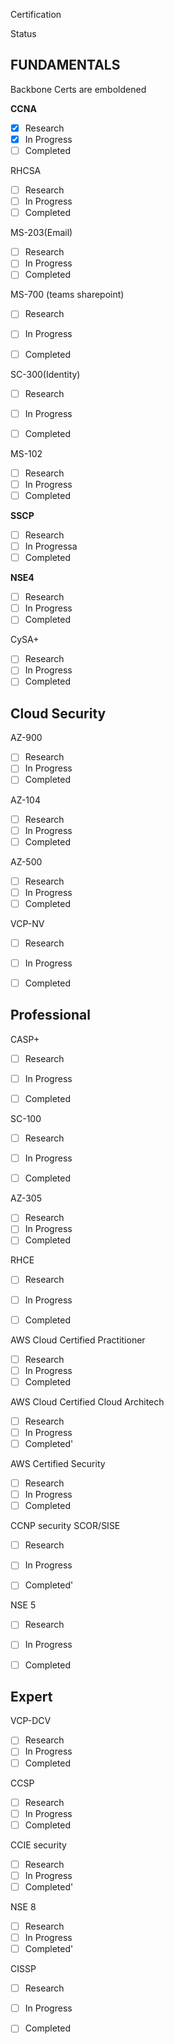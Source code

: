 

Certification

Status

## FUNDAMENTALS

Backbone Certs are emboldened 

**CCNA**

- [x] Research
- [x] In Progress
- [ ] Completed

RHCSA
- [ ] Research
- [ ] In Progress
- [ ] Completed

MS-203(Email)
- [ ] Research
- [ ] In Progress
- [ ] Completed

MS-700 (teams sharepoint)
- [ ] Research
- [ ] In Progress
- [ ] Completed


SC-300(Identity)
- [ ] Research
- [ ] In Progress
- [ ] Completed


MS-102

- [ ] Research
- [ ] In Progress
- [ ] Completed

**SSCP**
- [ ] Research
- [ ] In Progressa
- [ ] Completed

**NSE4**
- [ ] Research
- [ ] In Progress
- [ ] Completed

CySA+
- [ ] Research
- [ ] In Progress
- [ ] Completed

## Cloud Security




AZ-900
- [ ] Research
- [ ] In Progress
- [ ] Completed

AZ-104
- [ ] Research
- [ ] In Progress
- [ ] Completed

AZ-500
- [ ] Research
- [ ] In Progress
- [ ] Completed

VCP-NV
- [ ] Research
- [ ] In Progress
- [ ] Completed




## Professional

CASP+
- [ ] Research
- [ ] In Progress
- [ ] Completed



SC-100
- [ ] Research
- [ ] In Progress
- [ ] Completed


AZ-305
- [ ] Research
- [ ] In Progress
- [ ] Completed

RHCE
- [ ] Research
- [ ] In Progress
- [ ] Completed


AWS Cloud Certified Practitioner
- [ ] Research
- [ ] In Progress
- [ ] Completed

AWS Cloud Certified Cloud Architech
- [ ] Research
- [ ] In Progress
- [ ] Completed'

AWS Certified Security
- [ ] Research
- [ ] In Progress
- [ ] Completed

CCNP security SCOR/SISE

- [ ] Research
- [ ] In Progress
- [ ] Completed'


NSE 5
- [ ] Research
- [ ] In Progress
- [ ] Completed





## Expert


VCP-DCV
- [ ] Research
- [ ] In Progress
- [ ] Completed

CCSP
- [ ] Research
- [ ] In Progress
- [ ] Completed

CCIE security

- [ ] Research
- [ ] In Progress
- [ ] Completed'

NSE 8
- [ ] Research
- [ ] In Progress
- [ ] Completed'

CISSP
- [ ] Research
- [ ] In Progress
- [ ] Completed




